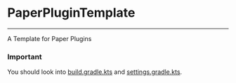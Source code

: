 # PaperPluginTemplate

<hr>

A Template for Paper Plugins

### Important
You should look into [build.gradle.kts](build.gradle.kts) and [settings.gradle.kts](settings.gradle.kts).
